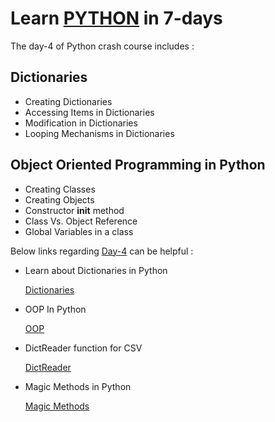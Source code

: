 
# Learn [PYTHON]("https://www.python.org") in 7-days 
The day-4 of Python crash course includes :

## Dictionaries
  - Creating Dictionaries
  - Accessing Items in Dictionaries
  - Modification in Dictionaries
  - Looping Mechanisms in Dictionaries

## Object Oriented Programming in Python
  - Creating Classes
  - Creating Objects
  - Constructor __init__ method 
  - Class Vs. Object Reference
  - Global Variables in a class

Below links regarding [Day-4](https://github.com/MuhammadSaad000/Python-Crash-Course/blob/main/day-4/day-4.ipynb) can be helpful : 
- Learn about Dictionaries in Python  

  [Dictionaries](https://www.w3schools.com/python/python_dictionaries.asp)


- OOP In Python
  
  [OOP](https://www.datacamp.com/tutorial/python-oop-tutorial?utm_source=google&utm_medium=paid_search&utm_campaignid=19589720824&utm_adgroupid=143216588537&utm_device=c&utm_keyword=&utm_matchtype=&utm_network=g&utm_adpostion=&utm_creative=645433043016&utm_targetid=aud-299261629574:dsa-1947282172981&utm_loc_interest_ms=&utm_loc_physical_ms=9076953&utm_content=dsa~page~community-tuto&utm_campaign=230119_1-sea~dsa~tutorials_2-b2c_3-row-p2_4-prc_5-na_6-na_7-le_8-pdsh-go_9-na_10-na_11-na-marayc23&gclid=CjwKCAjwiOCgBhAgEiwAjv5whO3dParbdSJ2jjTc8b-Xh1X3BwSwlPiRGxyyW4uRODyfPbnV_2X_PxoCkhcQAvD_BwE)

- DictReader function for CSV 

  [DictReader](https://zetcode.com/python/csv/#:~:text=DictReader%20class%20operates%20like%20a,row%20of%20the%20CSV%20file.&text=The%20first%20line%20of%20the%20file%20consists%20of%20dictionary%20keys.)
  
- Magic Methods in Python
  
  [Magic Methods](https://www.datacamp.com/tutorial/introducing-python-magic-methods?utm_source=google&utm_medium=paid_search&utm_campaignid=19589720824&utm_adgroupid=143216588537&utm_device=c&utm_keyword=&utm_matchtype=&utm_network=g&utm_adpostion=&utm_creative=645433043016&utm_targetid=aud-299261629574:dsa-1947282172981&utm_loc_interest_ms=&utm_loc_physical_ms=9076953&utm_content=dsa~page~community-tuto&utm_campaign=230119_1-sea~dsa~tutorials_2-b2c_3-row-p2_4-prc_5-na_6-na_7-le_8-pdsh-go_9-na_10-na_11-na-marayc23&gclid=CjwKCAjwiOCgBhAgEiwAjv5whLNAnm6P8pgNqQAhwbCueW5GjZcDRPDgPc5GJakyt4BqluKneUu0pRoCyaMQAvD_BwE)
